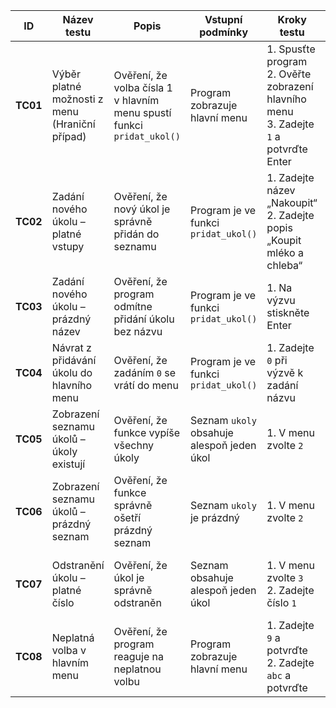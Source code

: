 | ID | Název testu | Popis | Vstupní podmínky | Kroky testu | Očekávaný výsledek | Skutečný výsledek | Poznámky |
| - | - | - | - | - | - | - | - |
| **TC01** | Výběr platné možnosti z menu (Hraniční případ) | Ověření, že volba čísla 1 v hlavním menu spustí funkci `pridat_ukol()` | Program zobrazuje hlavní menu | 1. Spusťte program<br>2. Ověřte zobrazení hlavního menu<br>3. Zadejte `1` a potvrďte Enter | Program spustí `pridat_ukol()` a vyžádá zadání názvu úkolu | Funkce `pridat_ukol()` byla spuštěna a vyžádala zadání názvu úkolu | Ověřuje základní funkčnost menu |
| **TC02** | Zadání nového úkolu – platné vstupy | Ověření, že nový úkol je správně přidán do seznamu | Program je ve funkci `pridat_ukol()` | 1. Zadejte název „Nakoupit“<br>2. Zadejte popis „Koupit mléko a chleba“ | Úkol je přidán do seznamu `ukoly` | Úkol `Nakoupit – Koupit mléko a chleba` byl přidán | Test základní funkce přidávání |
| **TC03** | Zadání nového úkolu – prázdný název | Ověření, že program odmítne přidání úkolu bez názvu | Program je ve funkci `pridat_ukol()` | 1. Na výzvu stiskněte Enter | Zobrazí se „Název úkolu nesmí být prázdný“ | Zpráva byla zobrazena, program zůstal v `pridat_ukol()` | Negativní test validace vstupu |
| **TC04** | Návrat z přidávání úkolu do hlavního menu | Ověření, že zadáním `0` se vrátí do menu | Program je ve funkci `pridat_ukol()` | 1. Zadejte `0` při výzvě k zadání názvu | Program se vrátí do hlavního menu | Program se vrátil bez chyb | Test ukončení funkce |
| **TC05** | Zobrazení seznamu úkolů – úkoly existují | Ověření, že funkce vypíše všechny úkoly | Seznam `ukoly` obsahuje alespoň jeden úkol | 1. V menu zvolte `2` | Program vypíše seznam všech úkolů | Úkoly byly vypsány správně | Test vizuálního výstupu |
| **TC06** | Zobrazení seznamu úkolů – prázdný seznam | Ověření, že funkce správně ošetří prázdný seznam | Seznam `ukoly` je prázdný | 1. V menu zvolte `2` | Zobrazí se „Seznam úkolů je prázdný.“ | Zpráva byla zobrazena | Negativní test prázdného seznamu |
| **TC07** | Odstranění úkolu – platné číslo | Ověření, že úkol je správně odstraněn | Seznam obsahuje alespoň jeden úkol | 1. V menu zvolte `3`<br>2. Zadejte číslo `1` | Vybraný úkol bude odstraněn a potvrzení zobrazeno | Vybraný úkol byl odstraněn a potvrzen | Test mazání úkolu |
| **TC08** | Neplatná volba v hlavním menu | Ověření, že program reaguje na neplatnou volbu | Program zobrazuje hlavní menu | 1. Zadejte `9` a potvrďte<br>2. Zadejte `abc` a potvrďte | Zobrazí se „ 9 je neplatná volba, zkuste to znovu.“ | Zpráva byla zobrazena a program pokračoval | Negativní test validace vstupu |
